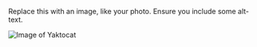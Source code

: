 Replace this with an image, like your photo. Ensure you include some alt-text.







![Image of Yaktocat](https://octodex.github.com/images/yaktocat.png)
